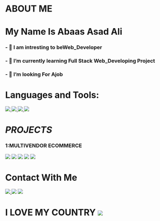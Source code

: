 # ABOUT ME
#  My Name Is Abaas Asad Ali
### - 👀 I am intresting to be**Web_Developer**

### - 🌱 I’m currently learning **Full Stack Web_Developing Project**

### - 💞️ I’m looking For **Ajob**

# Languages and Tools:

  <a href="https://www.w3.org/html/" target="_blank"> <img src="https://img.icons8.com/color/48/000000/html-5.png"/> </a>
  <a href="https://www.java.com" target="_blank"> <img src="https://img.icons8.com/color/48/000000/java-coffee-cup-logo.png"/> </a>
  <a href="https://reactjs.org/" target="_blank"> <img src="https://img.icons8.com/color/48/000000/react-native.png"/> </a>
    <a href="https://www.w3schools.com/css/" target="_blank"> <img src="https://img.icons8.com/color/48/000000/css3.png"/> </a>

# ***PROJECTS***
### 1:MULTIVENDOR ECOMMERCE
<img src="https://img.icons8.com/color/48/000000/html-5.png"/>
<img src="https://img.icons8.com/color/48/000000/css3.png"/>
<img src="https://img.icons8.com/color/48/000000/php.png"/>
<img src="https://img.icons8.com/ios-filled/50/000000/jquery.png"/>
<img src="https://img.icons8.com/color/48/000000/mysql-logo.png"/>

# Contact With Me

<a href = "https://www.facebook.com/abaas.ace.5"><img src="https://img.icons8.com/color/48/000000/facebook.png"/>
<a href = "https://www.instagram.com/abaas_i.t?r=nametag"><img src="https://img.icons8.com/fluent/48/000000/instagram-new.png"/></a>
<a href = "https://wa.me/qr/246YJGPV7HMLD1"><img src="https://img.icons8.com/color/48/000000/whatsapp--v6.png"/></a>

# I LOVE MY COUNTRY <img src="https://img.icons8.com/color/100/000000/somalia.png"/>
